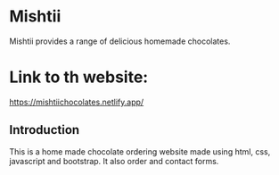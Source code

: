 # Mishtii
Mishtii provides a range of delicious homemade chocolates.

# Link to th website:
https://mishtiichocolates.netlify.app/



## Introduction
This is a home made chocolate ordering website made using html, css, javascript and bootstrap. It also order and contact forms.


